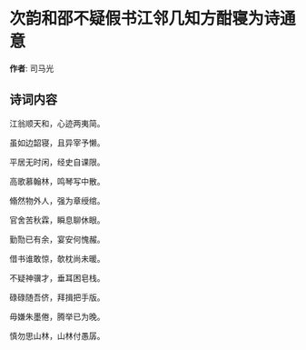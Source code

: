 # 次韵和邵不疑假书江邻几知方酣寝为诗通意

**作者**: 司马光

## 诗词内容

江翁顺天和，心迹两夷简。

虽如边韶寝，且异宰予懒。

平居无时闲，经史自课限。

高歌慕翰林，鸣琴写中散。

翛然物外人，强为章绶绾。

官舍苦秋霖，瞬息聊休眼。

勤勚已有余，宴安何愧赧。

借书谁敢惊，欹枕尚未暖。

不疑神骥才，垂耳困皂栈。

碌碌随吾侪，拜揖把手版。

毋嫌朱墨倦，腾举已为晚。

慎勿思山林，山林付愚孱。

